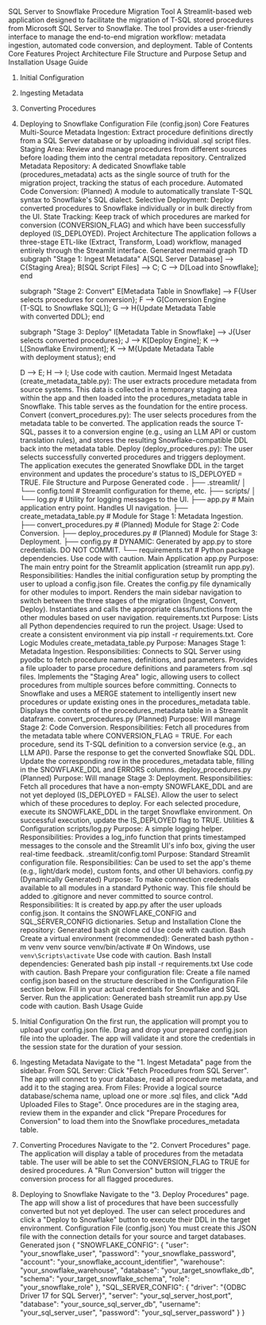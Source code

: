 SQL Server to Snowflake Procedure Migration Tool
A Streamlit-based web application designed to facilitate the migration of T-SQL stored procedures from Microsoft SQL Server to Snowflake. The tool provides a user-friendly interface to manage the end-to-end migration workflow: metadata ingestion, automated code conversion, and deployment.
Table of Contents
Core Features
Project Architecture
File Structure and Purpose
Setup and Installation
Usage Guide
1. Initial Configuration
2. Ingesting Metadata
3. Converting Procedures
4. Deploying to Snowflake
Configuration File (config.json)
Core Features
Multi-Source Metadata Ingestion: Extract procedure definitions directly from a SQL Server database or by uploading individual .sql script files.
Staging Area: Review and manage procedures from different sources before loading them into the central metadata repository.
Centralized Metadata Repository: A dedicated Snowflake table (procedures_metadata) acts as the single source of truth for the migration project, tracking the status of each procedure.
Automated Code Conversion: (Planned) A module to automatically translate T-SQL syntax to Snowflake's SQL dialect.
Selective Deployment: Deploy converted procedures to Snowflake individually or in bulk directly from the UI.
State Tracking: Keep track of which procedures are marked for conversion (CONVERSION_FLAG) and which have been successfully deployed (IS_DEPLOYED).
Project Architecture
The application follows a three-stage ETL-like (Extract, Transform, Load) workflow, managed entirely through the Streamlit interface.
Generated mermaid
graph TD
    subgraph "Stage 1: Ingest Metadata"
        A[SQL Server Database] --> C{Staging Area};
        B[SQL Script Files] --> C;
        C --> D[Load into Snowflake];
    end

    subgraph "Stage 2: Convert"
        E[Metadata Table in Snowflake] --> F{User selects procedures for conversion};
        F --> G[Conversion Engine<br>(T-SQL to Snowflake SQL)];
        G --> H{Update Metadata Table<br>with converted DDL};
    end
    
    subgraph "Stage 3: Deploy"
        I[Metadata Table in Snowflake] --> J{User selects converted procedures};
        J --> K[Deploy Engine];
        K --> L[Snowflake Environment];
        K --> M{Update Metadata Table<br>with deployment status};
    end

    D --> E;
    H --> I;
Use code with caution.
Mermaid
Ingest Metadata (create_metadata_table.py): The user extracts procedure metadata from source systems. This data is collected in a temporary staging area within the app and then loaded into the procedures_metadata table in Snowflake. This table serves as the foundation for the entire process.
Convert (convert_procedures.py): The user selects procedures from the metadata table to be converted. The application reads the source T-SQL, passes it to a conversion engine (e.g., using an LLM API or custom translation rules), and stores the resulting Snowflake-compatible DDL back into the metadata table.
Deploy (deploy_procedures.py): The user selects successfully converted procedures and triggers deployment. The application executes the generated Snowflake DDL in the target environment and updates the procedure's status to IS_DEPLOYED = TRUE.
File Structure and Purpose
Generated code
.
├── .streamlit/
│   └── config.toml        # Streamlit configuration for theme, etc.
├── scripts/
│   └── log.py             # Utility for logging messages to the UI.
├── app.py                 # Main application entry point. Handles UI navigation.
├── create_metadata_table.py # Module for Stage 1: Metadata Ingestion.
├── convert_procedures.py    # (Planned) Module for Stage 2: Code Conversion.
├── deploy_procedures.py     # (Planned) Module for Stage 3: Deployment.
├── config.py              # DYNAMIC: Generated by app.py to store credentials. DO NOT COMMIT.
└── requirements.txt       # Python package dependencies.
Use code with caution.
Main Application
app.py
Purpose: The main entry point for the Streamlit application (streamlit run app.py).
Responsibilities:
Handles the initial configuration setup by prompting the user to upload a config.json file.
Creates the config.py file dynamically for other modules to import.
Renders the main sidebar navigation to switch between the three stages of the migration (Ingest, Convert, Deploy).
Instantiates and calls the appropriate class/functions from the other modules based on user navigation.
requirements.txt
Purpose: Lists all Python dependencies required to run the project.
Usage: Used to create a consistent environment via pip install -r requirements.txt.
Core Logic Modules
create_metadata_table.py
Purpose: Manages Stage 1: Metadata Ingestion.
Responsibilities:
Connects to SQL Server using pyodbc to fetch procedure names, definitions, and parameters.
Provides a file uploader to parse procedure definitions and parameters from .sql files.
Implements the "Staging Area" logic, allowing users to collect procedures from multiple sources before committing.
Connects to Snowflake and uses a MERGE statement to intelligently insert new procedures or update existing ones in the procedures_metadata table.
Displays the contents of the procedures_metadata table in a Streamlit dataframe.
convert_procedures.py (Planned)
Purpose: Will manage Stage 2: Code Conversion.
Responsibilities:
Fetch all procedures from the metadata table where CONVERSION_FLAG = TRUE.
For each procedure, send its T-SQL definition to a conversion service (e.g., an LLM API).
Parse the response to get the converted Snowflake SQL DDL.
Update the corresponding row in the procedures_metadata table, filling in the SNOWFLAKE_DDL and ERRORS columns.
deploy_procedures.py (Planned)
Purpose: Will manage Stage 3: Deployment.
Responsibilities:
Fetch all procedures that have a non-empty SNOWFLAKE_DDL and are not yet deployed (IS_DEPLOYED = FALSE).
Allow the user to select which of these procedures to deploy.
For each selected procedure, execute its SNOWFLAKE_DDL in the target Snowflake environment.
On successful execution, update the IS_DEPLOYED flag to TRUE.
Utilities & Configuration
scripts/log.py
Purpose: A simple logging helper.
Responsibilities: Provides a log_info function that prints timestamped messages to the console and the Streamlit UI's info box, giving the user real-time feedback.
.streamlit/config.toml
Purpose: Standard Streamlit configuration file.
Responsibilities: Can be used to set the app's theme (e.g., light/dark mode), custom fonts, and other UI behaviors.
config.py (Dynamically Generated)
Purpose: To make connection credentials available to all modules in a standard Pythonic way. This file should be added to .gitignore and never committed to source control.
Responsibilities: It is created by app.py after the user uploads config.json. It contains the SNOWFLAKE_CONFIG and SQL_SERVER_CONFIG dictionaries.
Setup and Installation
Clone the repository:
Generated bash
git clone <repository-url>
cd <repository-directory>
Use code with caution.
Bash
Create a virtual environment (recommended):
Generated bash
python -m venv venv
source venv/bin/activate  # On Windows, use `venv\Scripts\activate`
Use code with caution.
Bash
Install dependencies:
Generated bash
pip install -r requirements.txt
Use code with caution.
Bash
Prepare your configuration file:
Create a file named config.json based on the structure described in the Configuration File section below. Fill in your actual credentials for Snowflake and SQL Server.
Run the application:
Generated bash
streamlit run app.py
Use code with caution.
Bash
Usage Guide
1. Initial Configuration
On the first run, the application will prompt you to upload your config.json file.
Drag and drop your prepared config.json file into the uploader. The app will validate it and store the credentials in the session state for the duration of your session.
2. Ingesting Metadata
Navigate to the "1. Ingest Metadata" page from the sidebar.
From SQL Server: Click "Fetch Procedures from SQL Server". The app will connect to your database, read all procedure metadata, and add it to the staging area.
From Files: Provide a logical source database/schema name, upload one or more .sql files, and click "Add Uploaded Files to Stage".
Once procedures are in the staging area, review them in the expander and click "Prepare Procedures for Conversion" to load them into the Snowflake procedures_metadata table.
3. Converting Procedures
Navigate to the "2. Convert Procedures" page.
The application will display a table of procedures from the metadata table.
The user will be able to set the CONVERSION_FLAG to TRUE for desired procedures.
A "Run Conversion" button will trigger the conversion process for all flagged procedures.
4. Deploying to Snowflake
Navigate to the "3. Deploy Procedures" page.
The app will show a list of procedures that have been successfully converted but not yet deployed.
The user can select procedures and click a "Deploy to Snowflake" button to execute their DDL in the target environment.
Configuration File (config.json)
You must create this JSON file with the connection details for your source and target databases.
Generated json
{
  "SNOWFLAKE_CONFIG": {
    "user": "your_snowflake_user",
    "password": "your_snowflake_password",
    "account": "your_snowflake_account_identifier",
    "warehouse": "your_snowflake_warehouse",
    "database": "your_target_snowflake_db",
    "schema": "your_target_snowflake_schema",
    "role": "your_snowflake_role"
  },
  "SQL_SERVER_CONFIG": {
    "driver": "{ODBC Driver 17 for SQL Server}",
    "server": "your_sql_server_host,port",
    "database": "your_source_sql_server_db",
    "username": "your_sql_server_user",
    "password": "your_sql_server_password"
  }
}